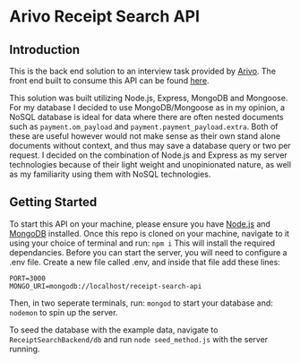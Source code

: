 # Arivo Receipt Search API

## Introduction

This is the back end solution to an interview task provided by [Arivo](https://arivo.co/).  The front end built to consume this API can be found [here](https://github.com/JulianSiow/ArivoReceiptSearchFrontend).

This solution was built utilizing Node.js, Express, MongoDB and Mongoose.  For my database I decided to use MongoDB/Mongoose as in my opinion, a NoSQL database is ideal for data where there are often nested documents such as ```payment.om_payload``` and ```payment.payment_payload.extra```. Both of these are useful however would not make sense as their own stand alone documents without context, and thus may save a database query or two per request.  I decided on the combination of Node.js and Express as my server technologies because of their light weight and unopinionated nature, as well as my familiarity using them with NoSQL technologies.  

## Getting Started

To start this API on your machine, please ensure you have [Node.js](https://nodejs.org/en/) and [MongoDB](https://www.mongodb.com/) installed.  Once this repo is cloned on your machine, navigate to it using your choice of terminal and run: 
```npm i```
This will install the required dependancies.  Before you can start the server, you will need to configure a .env file.  Create a new file called .env, and inside that file add these lines:
```
PORT=3000
MONGO_URI=mongodb://localhost/receipt-search-api
```
Then, in two seperate terminals, run:
```mongod```
to start your database and:
```nodemon```
to spin up the server.  

To seed the database with the example data, navigate to ```ReceiptSearchBackend/db``` and run ```node seed_method.js``` with the server running.  